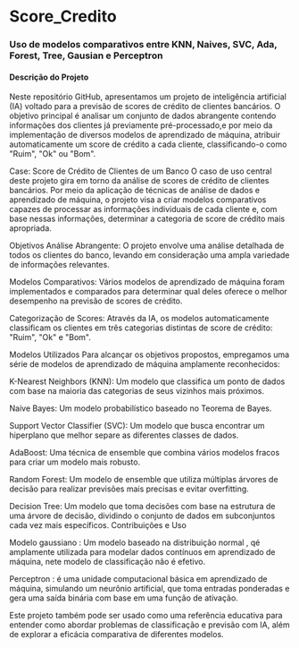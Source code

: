 # Score_Credito
### Uso de modelos comparativos entre KNN, Naives, SVC, Ada, Forest, Tree, Gausian e Perceptron
#### Descrição do Projeto
Neste repositório GitHub, apresentamos um projeto de inteligência artificial (IA) voltado para a previsão de scores de crédito de clientes bancários. O objetivo principal é analisar um conjunto de dados abrangente contendo informações dos clientes já previamente pré-processado,e por meio da implementação de diversos modelos de aprendizado de máquina, atribuir automaticamente um score de crédito a cada cliente, classificando-o como "Ruim", "Ok" ou "Bom".

Case: Score de Crédito de Clientes de um Banco
O caso de uso central deste projeto gira em torno da análise de scores de crédito de clientes bancários. Por meio da aplicação de técnicas de análise de dados e aprendizado de máquina, o projeto visa a criar modelos comparativos capazes de processar as informações individuais de cada cliente e, com base nessas informações, determinar a categoria de score de crédito mais apropriada.

Objetivos
Análise Abrangente: O projeto envolve uma análise detalhada de todos os clientes do banco, levando em consideração uma ampla variedade de informações relevantes.

Modelos Comparativos: Vários modelos de aprendizado de máquina foram implementados e comparados para determinar qual deles oferece o melhor desempenho na previsão de scores de crédito.

Categorização de Scores: Através da IA, os modelos automaticamente classificam os clientes em três categorias distintas de score de crédito: "Ruim", "Ok" e "Bom".

Modelos Utilizados
Para alcançar os objetivos propostos, empregamos uma série de modelos de aprendizado de máquina amplamente reconhecidos:

K-Nearest Neighbors (KNN): Um modelo que classifica um ponto de dados com base na maioria das categorias de seus vizinhos mais próximos.

Naive Bayes: Um modelo probabilístico baseado no Teorema de Bayes.

Support Vector Classifier (SVC): Um modelo que busca encontrar um hiperplano que melhor separe as diferentes classes de dados.

AdaBoost: Uma técnica de ensemble que combina vários modelos fracos para criar um modelo mais robusto.

Random Forest: Um modelo de ensemble que utiliza múltiplas árvores de decisão para realizar previsões mais precisas e evitar overfitting.

Decision Tree: Um modelo que toma decisões com base na estrutura de uma árvore de decisão, dividindo o conjunto de dados em subconjuntos cada vez mais específicos.
Contribuições e Uso

Modelo gaussiano : Um modelo baseado na distribuição normal , qé amplamente utilizada para modelar dados contínuos em aprendizado de máquina, nete modelo de classificação não é efetivo.

Perceptron : é uma unidade computacional básica em aprendizado de máquina, simulando um neurônio artificial, que toma entradas ponderadas e gera uma saída binária com base em uma função de ativação.

Este projeto também pode ser usado como uma referência educativa para entender como abordar problemas de classificação e previsão com IA, além de explorar a eficácia comparativa de diferentes modelos.
